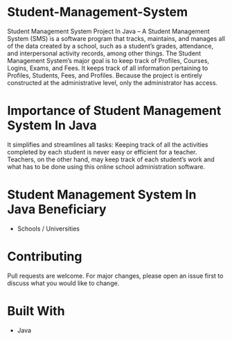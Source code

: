 # Student-Management-System
Student Management System Project In Java – A Student Management System (SMS) is a software program that tracks, maintains, and manages all of the data created by a school, such as a student’s grades, attendance, and interpersonal activity records, among other things.  The Student Management System’s major goal is to keep track of Profiles, Courses, Logins, Exams, and Fees. It keeps track of all information pertaining to Profiles, Students, Fees, and Profiles. Because the project is entirely constructed at the administrative level, only the administrator has access.

# Importance of Student Management System In Java
It simplifies and streamlines all tasks: Keeping track of all the activities completed by each student is never easy or efficient for a teacher. Teachers, on the other hand, may keep track of each student’s work and what has to be done using this online school administration software.

# Student Management System In Java Beneficiary
* Schools / Universities

# Contributing
Pull requests are welcome. For major changes, please open an issue first to discuss what you would like to change.

# Built With
* Java
